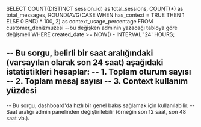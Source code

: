SELECT 
    COUNT(DISTINCT session_id) as total_sessions,
    COUNT(*) as total_messages,
    ROUND(AVG(CASE WHEN has_context = TRUE THEN 1 ELSE 0 END) * 100, 2) as context_usage_percentage
FROM 
    customer_denizmuzesi --bu değişken adminin yazacağı tabloya göre değişmeli
WHERE 
    created_date >= NOW() - INTERVAL '24' HOURS;

-- Bu sorgu, belirli bir saat aralığındaki (varsayılan olarak son 24 saat) aşağıdaki istatistikleri hesaplar:
-- 1. Toplam oturum sayısı
-- 2. Toplam mesaj sayısı
-- 3. Context kullanım yüzdesi
--
-- Bu sorgu, dashboard'da hızlı bir genel bakış sağlamak için kullanılabilir.
-- Saat aralığı admin panelinden değiştirilebilir (örneğin son 12 saat, son 48 saat vb.). 